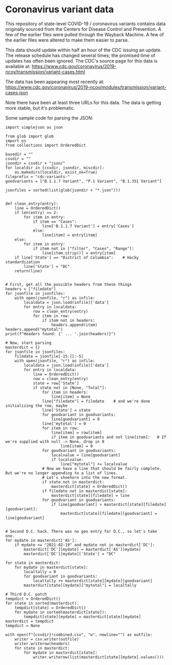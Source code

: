 
# Coronavirus variant data

This repository of state-level COVID-19 / coronavirus variants  contains data originally sourced from the Centers for Disease Control and Prevention. A few of the earlier files were pulled through the Wayback Machine. A few of the earlier files were altered to make them easier to parse.

This data should update within half an hour of the CDC issuing an update. The release schedule has changed several times; the promised time of updates has often been ignored. The CDC's source page for this data is available at:
https://www.cdc.gov/coronavirus/2019-ncov/transmission/variant-cases.html

The data has been appearing most recently at:
https://www.cdc.gov/coronavirus/2019-ncov/modules/transmission/variant-cases.json

Note there have been at least three URLs for this data. The data is getting more stable, but it's problematic.

Some sample code for parsing the JSON:

    import simplejson as json
    
    from glob import glob
    import os
    from collections import OrderedDict
    
    basedir = ""
    csvdir = ""
    jsondir = csvdir + "json/"
    for localdir in [csvdir, jsondir, miscdir]:
        os.makedirs(localdir, exist_ok=True)
    fileprefix = "cdc-variants-"
    goodvariants = ["B.1.1.7 Variant", "P.1 Variant", "B.1.351 Variant"]
    
    jsonfiles = sorted(list(glob(jsondir + "*.json")))
    
    
    def clean_entry(entry):
        line = OrderedDict()
        if len(entry) == 2:
            for item in entry:
                if item == "Cases":
                    line['B.1.1.7 Variant'] = entry['Cases']
                else:
                    line[item] = entry[item]
        else:
            for item in entry:
                if item not in ["filter", "Cases", "Range"]:
                    line[item.strip()] = entry[item]
        if line['State'] == "District of Columbia":    # Hacky standardization
            line['State'] = "DC"
        return(line)
    
    
    # First, get all the possible headers from these things
    headers = ["filedate"]
    for jsonfile in jsonfiles:
        with open(jsonfile, "r") as infile:
            localdata = json.load(infile)['data']
            for entry in localdata:
                row = clean_entry(entry)
                for item in row:
                    if item not in headers:
                        headers.append(item)
    headers.append("mytotal")
    print(f"Headers found: {' ... '.join(headers)}")
    
    # Now, start parsing
    masterdict = {}
    for jsonfile in jsonfiles:
        filedate = jsonfile[-15:][:-5]
        with open(jsonfile, "r") as infile:
            localdata = json.load(infile)['data']
            for entry in localdata:
                line = OrderedDict()
                row = clean_entry(entry)
                state = row['State']
                if state not in [None, "Total"]:
                    for item in headers:
                        line[item] = None
                    line["filedate"] = filedate    # and we're done initializing the row, maybe
                    line['State'] = state
                    for goodvariant in goodvariants:
                        line[goodvariant] = 0
                    line['mytotal'] = 0
                    for item in row:
                        line[item] = row[item]
                        if item in goodvariants and not line[item]:   # If we're supplied with null -> None, drop in 0
                            line[item] = 0
                    for goodvariant in goodvariants:
                        localvalue = line[goodvariant]
                        if localvalue:
                            line["mytotal"] += localvalue
                    # Now we have a line that should be fairly complete. But we're no longer appending to a list of lines.
                    # Let's shoehorn into the new format.
                    if state not in masterdict:
                        masterdict[state] = OrderedDict()
                    if filedate not in masterdict[state]:
                        masterdict[state][filedate] = line
                    for goodvariant in goodvariants:
                        if line[goodvariant] > masterdict[state][filedate][goodvariant]:
                            masterdict[state][filedate][goodvariant] = line[goodvariant]
                
    
    # Second D.C. hack. There was no geo entry for D.C., so let's take one.
    for mydate in masterdict['AS']:
        if mydate <= "2021-02-19" and mydate not in masterdict['DC']:
            masterdict['DC'][mydate] = masterdict['AS'][mydate]
            masterdict['DC'][mydate]['State'] = "DC"
    
    for state in masterdict:
        for mydate in masterdict[state]:
            localtally = 0
            for goodvariant in goodvariants:
                localtally += masterdict[state][mydate][goodvariant]
            masterdict[state][mydate]["mytotal"] = localtally        
    
    # Third D.C. patch
    tempdict = OrderedDict()
    for state in sorted(masterdict):
        tempdict[state] = OrderedDict()
        for mydate in sorted(masterdict[state]):
            tempdict[state][mydate] = masterdict[state][mydate]
    masterdict = tempdict
    tempdict = None
    
    with open(f"{csvdir}!combined.csv", "w", newline="") as outfile:
        writer = csv.writer(outfile)
        writer.writerow(headers)
        for state in masterdict:
            for mydate in masterdict[state]:
                writer.writerow(list(masterdict[state][mydate].values()))



